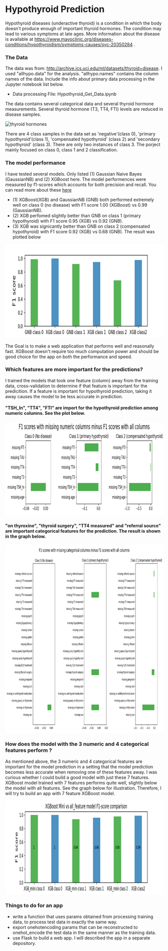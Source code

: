 # Hypothyroid Prediction
  
Hypothyroid diseases (underactive thyroid) is a condition in which the body doesn't produce enough of important thyroid 
hormones. The condition may lead to various symptoms at late ages.  More information about the disease is available at 
https://www.mayoclinic.org/diseases-conditions/hypothyroidism/symptoms-causes/syc-20350284 . 

### The Data  

The data was from:  http://archive.ics.uci.edu/ml/datasets/thyroid+disease. I used "allhypo.data" for the analysis. 
"allhypo.names" contains the column names of the data. Include the info about primary data processing in the Jupyter notebook list below. 
* Data processing File: Hypothyroid_Get_Data.ipynb

The data contains several categorical data and several thyroid 
hormone measurements. Several thyroid hormone (T3, TT4, FTI) levels are reduced in disease samples. 

![thyroid hormones](https://user-images.githubusercontent.com/35440469/42401663-bd7c9cce-8144-11e8-8a03-0a0d4e3df302.png)

There are 4 class samples in the data set as 'negative'(class 0), 'primary hypothyroid'(class 1), 'compensated hypothyroid' 
(class 2) and 'secondary hypothyroid' (class 3). There are only two instances of class 3. The porject mainly focused on class 0, class 1 and 2 classification.  


### The model performance 
I have tested several models. Only listed (1) Gaussian Naive Bayes (GaussianNB) and (2) XGBoost here. The model performences were measured by f1-scores which accounts for both precision and recall. You can read more about these [here](https://en.wikipedia.org/wiki/F1_score)
* (1) XGBoost(XGB) and GaussianNB (GNB) both performed extremely well on class 0 (no disease) with F1 score 1.00 (XGBoost) vs 0.99 (GaussianNB).
* (2) XGB perfomed slightly better than GNB on class 1 (primary hypothyroid) with F1 score 0.95 (XGB) vs 0.92 (GNB).
* (3) XGB was signicantly better than GNB on class 2 (compensated hypothyroid) with F1 score 0.92 (XGB) vs 0.68 (GNB). 
The result was plotted below

<img src="Class_1_2.png" style="width:700px;height:300px;">

The Goal is to make a web application that performs well and reasonally fast. XGBoost doesn't require too much computation power and should be good choice for the app on both the performance and speed.   

### Which features are more important for the predictions?

I trained the models that took one feature (column) away from the training data, cross-validation to determine if that feature is important for the predicition. If a feature is important for hypothyroid prediction, taking it away causes the model to be less accurate in prediction.   

#### "TSH_ln", "TT4", "FTI" are import for the hypothyroid prediction among numeric columns. See the plot below.   

<img src="Missing numeric feature comparison.png" style="width:700px;height:300px;">

#### "on thyroxine", "thyroid surgery", "TT4 measured" and "referral source" are important categorical features for the prediction.  The result is shown in the graph below. 

<img src="Missing categorical feature comparison.png" style="width:700px;height:600px;">

### How does the model with the 3 numeric and 4 categorical features perform ? 

As mentioned above, the 3 numeric and 4 categorical features are important for the model prediction in a setting that the model prediction becomes less accurate when removing one of these features away. I was curious whether I could build a good model with just these 7 features. XGBoost model trained with 7 features performs quite well, slightly below the model with all features.  See the graph below for illustration.  Therefore, I will try to build an app with 7 feature XGBoost model. 

<img src="XGB_Mini_vs_allfeatures.png" style="width:900px;height:300px;">



### Things to do for an app
* write a function that uses params obtained from processing training data, to process test data in exactly the same way.  
* export onehotencoding params that can be reconstructed to onehot_encode the test data in the same manner as the training data. 
* use Flask to build a web app.  I will described the app in a separate depository.  
